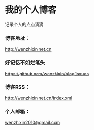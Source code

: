 # 我的个人博客

记录个人的点点滴滴


### 博客地址：

http://wenzhixin.net.cn

### 好记忆不如烂笔头

https://github.com/wenzhixin/blog/issues


### 博客RSS：

http://wenzhixin.net.cn/index.xml


### 个人邮箱：

wenzhixin2010@gmail.com
